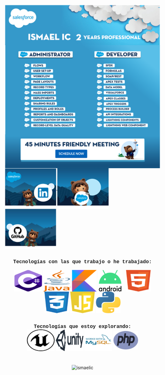 <img align="center" alt="C#"  src="./assets/header.png"/>
<img align="center" alt="C#"  src="./assets/body.PNG"/>
<a href="https://calendly.com/ismaelic/30min" target="_blank">
	<img align="center" alt="C#"  src="./assets/metting.PNG"/>
</a>
<div style="display: inline_block">
	<a href="https://www.linkedin.com/in/ismael-chargui-0506b4161" target="_blank">
		<img align="center" alt="C#"  width="33%" src="./assets/footer1.PNG"/>
	</a>
	<a href="https://trailblazer.me/id/ismaelic" target="_blank">
		<img align="center" alt="C#"  width="33%" src="./assets/footer2.PNG"/>
	</a>
	<a href="https://github.com/ismaelic" target="_blank">
		<img align="center" alt="C#"  width="33%" src="./assets/footer3.PNG"/>
	</a>
</div>


<div style="display: inline_block"><br>
	<p align="center">
    	<font size="3" face="Courier New"><b>Tecnologías con las que trabajo o he trabajado: </b></font><br><br> 
		<img align="center" alt="C#" height="70" width="90" src="./assets/c--4.svg"/>
  		<img align="center" alt="Java" height="70" width="90" src="./assets/java-4.svg"/>
		<img align="center" alt="Kotlin" height="70" width="80" src="./assets/kotlin-1.svg"/>
  		<img align="center" alt="Android" height="70" width="80" src="./assets/android-logomark.svg"/>&nbsp;&nbsp;
  		<img align="center" alt="HTML" height="70" width="80" src="./assets/html-1.svg"/>
  		<img align="center" alt="CSS" height="70" width="80" src="./assets/css-3.svg"/>
  		<img align="center" alt="JavaScript" height="70" width="80" src="./assets/javascript-1.svg"/>
		<img align="center" alt="Python" height="70" width="80" src="./assets/python-5.svg"/>
  		<br><br><br>
        <font size="3" face="Courier New"><b>Tecnologías que estoy explorando: </b></font></br>
  		<img align="center" alt="Unreal" height="70" width="90" src="./assets/unreal-1.svg">
  		<img align="center" alt="Unity" height="70" width="90" src="./assets/unity-technologies-logo.svg">
		<img align="center" alt="MySQL" height="70" width="90" src="./assets/mysql-3.svg">
  		<img align="center" alt="PHP" height="60" width="80" src="./assets/php-1.svg">
		
</p>
</div><br>

 <p align="center">
	<img src="https://komarev.com/ghpvc/?username=marianavns" alt="ismaelic" width="200"  height="40" />
</p>
